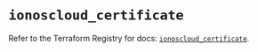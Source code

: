 # `ionoscloud_certificate`

Refer to the Terraform Registry for docs: [`ionoscloud_certificate`](https://registry.terraform.io/providers/ionos-cloud/ionoscloud/6.7.11/docs/resources/certificate).
